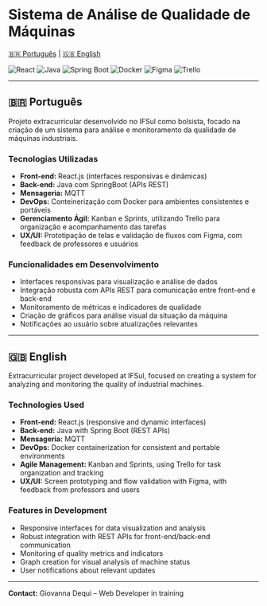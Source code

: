 # Sistema de Análise de Qualidade de Máquinas

[🇧🇷 Português](#pt) | [🇬🇧 English](#en)

![React](https://img.shields.io/badge/React-20232A?style=for-the-badge&logo=react&logoColor=61DAFB)
![Java](https://img.shields.io/badge/Java-ED8B00?style=for-the-badge&logo=java&logoColor=white)
![Spring Boot](https://img.shields.io/badge/Spring_Boot-6DB33F?style=for-the-badge&logo=springboot&logoColor=white)
![Docker](https://img.shields.io/badge/Docker-2496ED?style=for-the-badge&logo=docker&logoColor=white)
![Figma](https://img.shields.io/badge/Figma-F24E1E?style=for-the-badge&logo=figma&logoColor=white)
![Trello](https://img.shields.io/badge/Trello-0052CC?style=for-the-badge&logo=trello&logoColor=white)


---

## 🇧🇷 <a name="pt"></a>Português

Projeto extracurricular desenvolvido no IFSul como bolsista, focado na criação de um sistema para análise e monitoramento da qualidade de máquinas industriais.

### Tecnologias Utilizadas

- **Front-end:** React.js (interfaces responsivas e dinâmicas)  
- **Back-end:** Java com SpringBoot (APIs REST)
- **Mensageria:** MQTT
- **DevOps:** Conteinerização com Docker para ambientes consistentes e portáveis  
- **Gerenciamento Ágil:** Kanban e Sprints, utilizando Trello para organização e acompanhamento das tarefas  
- **UX/UI:** Prototipação de telas e validação de fluxos com Figma, com feedback de professores e usuários

### Funcionalidades em Desenvolvimento

- Interfaces responsivas para visualização e análise de dados  
- Integração robusta com APIs REST para comunicação entre front-end e back-end  
- Monitoramento de métricas e indicadores de qualidade  
- Criação de gráficos para análise visual da situação da máquina  
- Notificações ao usuário sobre atualizações relevantes

---

## 🇬🇧 <a name="en"></a>English

Extracurricular project developed at IFSul, focused on creating a system for analyzing and monitoring the quality of industrial machines.

### Technologies Used

- **Front-end:** React.js (responsive and dynamic interfaces)  
- **Back-end:** Java with Spring Boot (REST APIs)
- **Mensageria:** MQTT
- **DevOps:** Docker containerization for consistent and portable environments  
- **Agile Management:** Kanban and Sprints, using Trello for task organization and tracking  
- **UX/UI:** Screen prototyping and flow validation with Figma, with feedback from professors and users

### Features in Development

- Responsive interfaces for data visualization and analysis  
- Robust integration with REST APIs for front-end/back-end communication  
- Monitoring of quality metrics and indicators  
- Graph creation for visual analysis of machine status  
- User notifications about relevant updates

---

**Contact:** Giovanna Dequi – Web Developer in training
